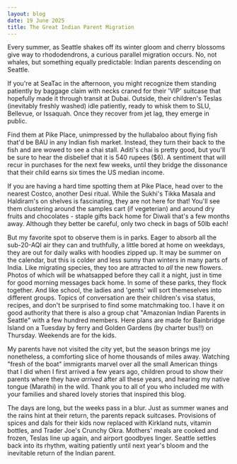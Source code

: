 ```yaml
---
layout: blog
date: 19 June 2025
title: The Great Indian Parent Migration
---
```


Every summer, as Seattle shakes off its winter gloom and cherry blossoms give way to rhododendrons, a curious parallel migration occurs. No, not whales, but something equally predictable: Indian parents descending on Seattle.

If you're at SeaTac in the afternoon, you might recognize them standing patiently by baggage claim with necks craned for their 'VIP' suitcase that hopefully made it through transit at Dubai. Outside, their children's Teslas (inevitably freshly washed) idle patiently, ready to whisk them to SLU, Bellevue, or Issaquah. Once they recover from jet lag, they emerge in public. 

Find them at Pike Place, unimpressed by the hullabaloo about flying fish that'd be BAU in any Indian fish market. Instead, they turn their back to the fish and are wowed to see a chai stall. Aditi's chai is pretty good, but you'll be sure to hear the disbelief that it is 540 rupees ($6). A sentiment that will recur in purchases for the next few weeks, until they bridge the dissonance that their child earns six times the US median income.   

If you are having a hard time spotting them at Pike Place, head over to the nearest Costco, another Desi ritual. While the Sukhi's Tikka Masala and Haldiram's on shelves is fascinating, they are not here for that! You'll see them clustering around the samples cart (if vegeterian) and around dry fruits and chocolates - staple gifts back home for Diwali that's a few months away. Although they better be careful, only two check in bags of 50lb each!    

But my favorite spot to observe them is in parks. Eager to absorb all the sub-20-AQI air they can and truthfully, a little bored at home on weekdays, they are out for daily walks with hoodies zipped up. It may be summer on the calendar, but this is colder and less sunny than winters in many parts of India. Like migrating species, they too are attracted to _all_ the new flowers. Photos of which will be whatsapped before they call it a night, just in time for good morning messages back home. In some of these parks, they flock together. And like school, the ladies and 'gents' will sort themeselves into different groups. Topics of conversation are their children's visa status, recipes, and don't be surprised to find some matchmaking too. I have it on good authority that there is also a group chat "Amazonian Indian Parents in Seattle" with a few hundred members. Here plans are made for Bainbridge Island on a Tuesday by ferry and Golden Gardens (by charter bus!!) on Thursday. Weekends are for the kids.

My parents have not visited the city yet, but the season brings me joy nonetheless, a comforting slice of home thousands of miles away. Watching "fresh of the boat" immigrants marvel over all the small American things that I did when I first arrived a few years ago, children proud to show their parents where they have _arrived_ after all these years, and hearing my native tongue (Marathi) in the wild. Thank you to all of you who included me with your families and shared lovely stories that inspired this blog.

The days are long, but the weeks pass in a blur. Just as summer wanes and the rains hint at their return, the parents repack suitcases. Provisions of spices and dals for their kids now replaced with Kirkland nuts, vitamin bottles, and Trader Joe's Crunchy Okra. Mothers' meals are cooked and frozen, Teslas line up again, and airport goodbyes linger. Seattle settles back into its rhythm, waiting patiently until next year's bloom and the inevitable return of the Indian parent.